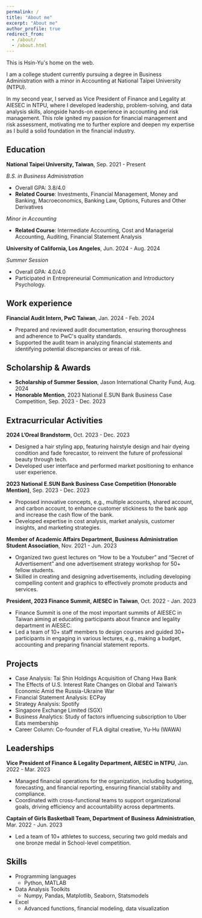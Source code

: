 ```yaml
---
permalink: /
title: "About me"
excerpt: "About me"
author_profile: true
redirect_from: 
  - /about/
  - /about.html
---
```

This is Hsin-Yu's home on the web.

I am a college student currently pursuing a degree in Business Administration with a minor in Accounting at National Taipei University (NTPU).

In my second year, I served as Vice President of Finance and Legality at AIESEC in NTPU, where I developed leadership, problem-solving, and data analysis skills, alongside hands-on experience in accounting and risk management. This role ignited my passion for financial management and risk assessment, motivating me to further explore and deepen my expertise as I build a solid foundation in the financial industry.


<!-- [PDF](/files/CHENCHIA_CV.pdf){: .btn} -->
## Education
**National Taipei University, Taiwan**,  Sep. 2021 - Present

*B.S. in Business Administration*
* Overall GPA: 3.8/4.0
* **Related Course**: Investments, Financial Management, Money and Banking,  Macroeconomics, Banking Law, Options, Futures and Other Derivatives

*Minor in Accounting*
* **Related Course**: Intermediate Accounting, Cost and Managerial Accounting, Auditing, Financial Statement Analysis

**University of California, Los Angeles**, Jun. 2024 - Aug. 2024

*Summer Session*
* Overall GPA: 4.0/4.0
* Participated in Entrepreneurial Communication and Introductory Psychology.

## Work experience
**Financial Audit Intern, PwC Taiwan**, Jan. 2024 - Feb. 2024
* Prepared and reviewed audit documentation, ensuring thoroughness and adherence to PwC's quality standards.
* Supported the audit team in analyzing financial statements and identifying potential discrepancies or areas of risk.

## Scholarship & Awards
* **Scholarship of Summer Session**, Jason International Charity Fund, Aug. 2024
* **Honorable Mention**, 2023 National E.SUN Bank Business Case Competition, Sep. 2023 - Dec. 2023

## Extracurricular Activities
**2024 L’Oreal Brandstorm**, Oct. 2023 - Dec. 2023
* Designed a hair styling app, featuring hairstyle design and hair dyeing condition and fade forecastor, to reinvent the future of professional beauty through tech.
* Developed user interface and performed market positioning to enhance user experience.

**2023 National E.SUN Bank Business Case Competition (Honorable Mention)**, Sep. 2023 - Dec. 2023
* Proposed innovative concepts, e.g., multiple accounts, shared account, and carbon account, to enhance customer stickiness to the bank app and increase the cash flow of the bank.
* Developed expertise in cost analysis, market analysis, customer insights, and marketing strategies.

**Member of Academic Affairs Department, Business Administration Student Association**, Nov. 2021 - Jun. 2023
* Organized two guest lectures on “How to be a Youtuber” and “Secret of Advertisement” and one advertisement strategy workshop for 50+ fellow students.
* Skilled in creating and designing advertisements, including developing compelling content and graphics to effectively promote products and services.

**President, 2023 Finance Summit, AIESEC in Taiwan**, Oct. 2022 - Jan. 2023
* Finance Summit is one of the most important summits of AIESEC in Taiwan aiming at educating participants about finance and legality department in AIESEC.
* Led a team of 10+ staff members to design courses and guided 30+ participants in engaging in various lectures, e.g., making a budget, accounting and preparing financial statement reports.

## Projects
 * Case Analysis: Tai Shin Holdings Acquisition of Chang Hwa Bank
 * The Effects of U.S. Interest Rate Changes on Global and Taiwan’s Economic Amid the Russia-Ukraine War
 * Financial Statement Analysis: ECPay
 * Strategy Analysis: Spotify
 * Singapore Exchange Limited (SGX)
 * Business Analytics: Study of factors influencing subscription to Uber Eats membership
 * Career Column: Co-founder of FLA digital creative, Yu-Hu (WAWA)

## Leaderships  
**Vice President of Finance & Legality Department, AIESEC in NTPU**, Jan. 2022 - Mar. 2023
* Managed financial operations for the organization, including budgeting, forecasting, and financial reporting, ensuring financial stability and compliance.
* Coordinated with cross-functional teams to support organizational goals, driving efficiency and accountability across departments.

**Captain of Girls Basketball Team, Department of Business Administration**, Mar. 2022 - Jun. 2023
* Led a team of 10+ athletes to success, securing two gold medals and one bronze medal in School-level competition.

## Skills
* Programming languages
  * Python, MATLAB
* Data Analysis Toolkits 
  * Numpy, Pandas, Matplotlib, Seaborn, Statsmodels
* Excel 
  * Advanced functions, financial modeling, data visualization




<!-- ## Talks
  <ul>{% for post in site.talks reversed %}
    {% include archive-single-talk-cv.html %}
  {% endfor %}</ul> -->



  
<!-- Service and leadership
======
* Currently signed in to 43 different slack teams -->
